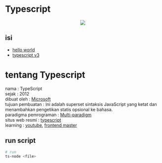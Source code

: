 # Typescript

<div align="center" >
  <img src="https://cdn.thenewstack.io/media/2022/01/10b88c68-typescript-logo.png" />
</div>

## isi

- [hello world](/typescript/README.md)
- [typescript v3](/typescript/typescript-v3/)

# tentang Typescript

nama : TypeScript<br/>
sejak : 2012<br/>
dibuat oleh : [Microsoft](https://en.wikipedia.org/wiki/Microsoft)<br/>
tujuan pembuatan : Ini adalah superset sintaksis JavaScript yang ketat dan menambahkan pengetikan statis opsional ke bahasa.<br/>
paradigma pemrograman : [Multi-paradigm](https://en.wikipedia.org/wiki/Programming_paradigm#Multi-paradigm)<br/>
situs web resmi : [typescript](https://www.typescriptlang.org/)<br/>
learning : [youtube](https://www.youtube.com/results?search_query=typescript), [frontend master](https://frontendmasters.com/)

## run script

```bash
# run
ts-node <file>
```
